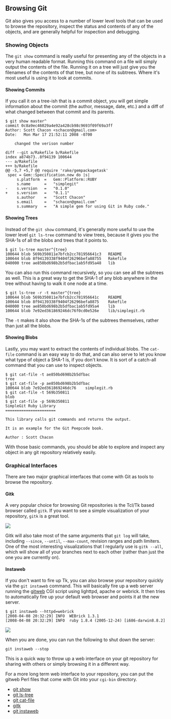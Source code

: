 <!--
SPDX-FileCopyrightText: 2008 Geoffrey Grosenbach <boss@topfunky.com>
SPDX-FileCopyrightText: 2008 Scott Chacon <schacon@gmail.com>

SPDX-License-Identifier: CC-BY-SA-3.0
-->

## Browsing Git

Git also gives you access to a number of lower level tools
that can be used to browse the repository,
inspect the status and contents of any of the objects,
and are generally helpful for inspection and debugging.

<!-- SIDEBAR
---

#### Git Object Browsing Screencast

In this screencast,
we show how to browse and inspect raw Git objects.
The major tools covered are the `git cat-file`
and `git ls-tree` commands to inspect the object contents,
and then we cover some of the included graphical browsers,
`gitk` and `gitweb`.

movie. c5-git-browsing.mov

---
SIDEBAR -->

### Showing Objects

The `git show` command is really useful
for presenting any of the objects in a very human readable format.
Running this command on a file will simply output the contents of the file.
Running it on a tree will just give you the filenames
of the contents of that tree,
but none of its subtrees.
Where it's most useful is using it to look at commits.

#### Showing Commits

If you call it on a tree-ish that is a commit object,
you will get simple information about the commit
(the author,
message,
date,
etc.)
and a diff of what changed between that commit and its parents.

```shell
$ git show master^
commit 0c8a9ec46029a4e92a428cb98c9693f09f69a3ff
Author: Scott Chacon <schacon@gmail.com>
Date:   Mon Mar 17 21:52:11 2008 -0700

    changed the verison number

diff --git a/Rakefile b/Rakefile
index a874b73..8f94139 100644
--- a/Rakefile
+++ b/Rakefile
@@ -5,7 +5,7 @@ require 'rake/gempackagetask'
 spec = Gem::Specification.new do |s|
     s.platform  =   Gem::Platform::RUBY
     s.name      =   "simplegit"
-    s.version   =   "0.1.0"
+    s.version   =   "0.1.1"
     s.author    =   "Scott Chacon"
     s.email     =   "schacon@gmail.com"
     s.summary   =   "A simple gem for using Git in Ruby code."
```

#### Showing Trees

Instead of the `git show` command,
it's generally more useful to use the lower level `git ls-tree` command to view trees,
because it gives you the SHA-1s of all the blobs and trees that it points to.

```shell
$ git ls-tree master^{tree}
100644 blob 569b350811e7bfcb2cc781956641c3   README
100644 blob 8f94139338f9404f26296befa88755   Rakefile
040000 tree ae850bd698b2b5dfbac1ab5fd95a48   lib
```

You can also run this command recursively,
so you can see all the subtrees as well.
This is a great way to get the SHA-1 of any blob anywhere in the tree
without having to walk it one node at a time.

```shell
$ git ls-tree -r -t master^{tree}
100644 blob 569b350811e7bfcb2cc781956641c    README
100644 blob 8f94139338f9404f26296befa8875    Rakefile
040000 tree ae850bd698b2b5dfbac1ab5fd95a4    lib
100644 blob 7e92ed361869246dc76f0cd0e526e    lib/simplegit.rb
```

The `-t` makes it also show the SHA-1s of the subtrees themselves,
rather than just all the blobs.

#### Showing Blobs

Lastly,
you may want to extract the contents of individual blobs.
The `cat-file` command is an easy way to do that,
and can also serve to let you know what type of object a SHA-1 is,
if you don't know.
It is sort of a catch-all command that you can use to inspect objects.

```shell
$ git cat-file -t ae850bd698b2b5dfbac
tree
$ git cat-file -p ae850bd698b2b5dfbac
100644 blob 7e92ed361869246dc76    simplegit.rb
$ git cat-file -t 569b350811
blob
$ git cat-file -p 569b350811
SimpleGit Ruby Library
======================

This library calls git commands and returns the output.

It is an example for the Git Peepcode book.

Author : Scott Chacon

```

With those basic commands,
you should be able to explore and inspect any object in any git repository
relatively easily.

### Graphical Interfaces

There are two major graphical interfaces that come with Git
as tools to browse the repository.

#### Gitk

A very popular choice for browsing Git repositories
is the Tcl/Tk based browser called `gitk`.
If you want to see a simple visualization of your repository,
`gitk` is a great tool.

![](../artwork/bitmap/gitk.png)

Gitk will also take most of the same arguments that `git log` will take,
including `--since`,
`--until`,
`--max-count`,
revision ranges and path limiters.
One of the most interesting visualizations that I regularly use
is `gitk --all`,
which will show all of your branches next to each other
(rather than just the one you are currently on).

#### Instaweb

If you don't want to fire up Tk,
you can also browse your repository quickly
via the `git instaweb` command.
This will basically fire up a web server
running the [gitweb](http://git.or.cz/gitwiki/Gitweb)
CGI script using lighttpd,
apache or webrick.
It then tries to automatically fire up your default web browser
and points it at the new server.

```shell
$ git instaweb --httpd=webrick
[2008-04-08 20:32:29] INFO  WEBrick 1.3.1
[2008-04-08 20:32:29] INFO  ruby 1.8.4 (2005-12-24) [i686-darwin8.8.2]
```

![](../artwork/bitmap/instaweb.png)

When you are done,
you can run the following to shut down the server:

```shell
git instaweb --stop
```

This is a quick way to throw up a web interface on your git repository
for sharing with others
or simply browsing it in a different way.

For a more long term web interface to your repository,
you can put the gitweb Perl files that come with Git
into your `cgi-bin` directory.

- [git show](http://www.kernel.org/pub/software/scm/git/docs/git-show.html)
- [git ls-tree](http://www.kernel.org/pub/software/scm/git/docs/git-ls-tree.html)
- [git cat-file](http://www.kernel.org/pub/software/scm/git/docs/git-cat-fileß.html)
- [gitk](http://www.kernel.org/pub/software/scm/git/docs/gitk.html)
- [git instaweb](http://www.kernel.org/pub/software/scm/git/docs/git-instaweb.html)
